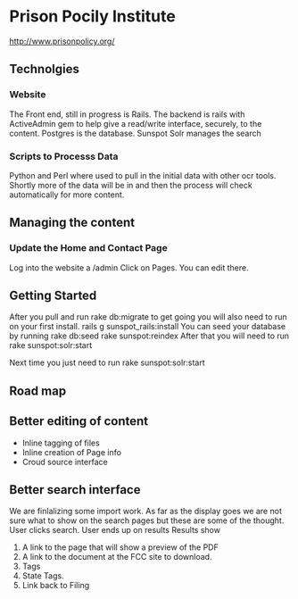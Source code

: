 # Prison Pocily Institute 
http://www.prisonpolicy.org/

## Technolgies

### Website
The Front end, still in progress is Rails.
The backend is rails with ActiveAdmin gem to help give a read/write interface, securely, to the content.
Postgres is the database.
Sunspot Solr manages the search

### Scripts to Processs Data
Python and Perl where used to pull in the initial data with other ocr tools.
Shortly more of the data will be in and then the process will check automatically for more content.

## Managing the content

### Update the Home and Contact Page

Log into the website a /admin
Click on Pages.
You can edit there.

## Getting Started
After you pull and run rake db:migrate to get going you will also need to run
on your first install.
rails g sunspot_rails:install
You can seed your database by running
rake db:seed
rake sunspot:reindex
After that you will need to run
rake sunspot:solr:start

Next time you just need to run 
rake sunspot:solr:start

## Road map

## Better editing of content
 * Inline tagging of files
 * Inline creation of Page info
 * Croud source interface 

## Better search interface
We are finlalizing some import work. As far as the display goes we are not sure what to show on the search pages but these are some of the thought.
User clicks search.
User ends up on results
Results show 
 1. A link to the page that will show a preview of the PDF
 2. A link to the document at the FCC site to download.
 3. Tags
 4. State Tags.
 5. Link back to Filing

 



